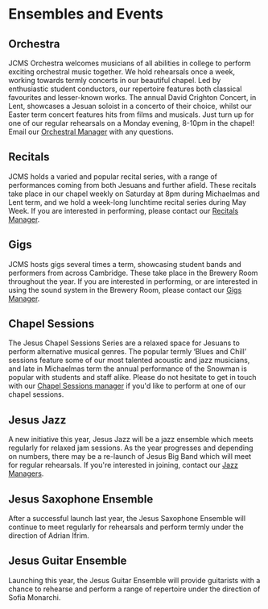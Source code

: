 # Ensembles and Events

## Orchestra

JCMS Orchestra welcomes musicians of all abilities in college to perform exciting orchestral music together. We hold
rehearsals once a week, working towards termly concerts in our beautiful chapel. Led by enthusiastic student conductors,
our repertoire features both classical favourites and lesser-known works. The annual David Crighton Concert, in Lent,
showcases a Jesuan soloist in a concerto of their choice, whilst our Easter term concert features hits from films and
musicals. Just turn up for one of our regular rehearsals on a Monday evening, 8-10pm in the chapel! Email our [Orchestral
Manager](mailto:jcms-orch-manager@jcsu.jesus.cam.ac.uk) with any questions.

## Recitals

JCMS holds a varied and popular recital series, with a range of performances coming from both Jesuans and further afield.
These recitals take place in our chapel weekly on Saturday at 8pm during Michaelmas and Lent term, and we hold a week-long
lunchtime recital series during May Week. If you are interested in performing, please contact our [Recitals Manager](
mailto:jcms-recitals@jcsu.jesus.cam.ac.uk).

## Gigs

JCMS hosts gigs several times a term, showcasing student bands and performers from across Cambridge. These take place in
the Brewery Room throughout the year. If you are interested in performing, or are interested in using the sound system in
the Brewery Room, please contact our [Gigs Manager](mailto:jcms-gigs@jcsu.jesus.cam.ac.uk).

## Chapel Sessions

The Jesus Chapel Sessions Series are a relaxed space for Jesuans to perform alternative musical genres. The popular
termly ‘Blues and Chill’ sessions feature some of our most talented acoustic and jazz musicians, and late in Michaelmas
term the annual performance of the Snowman is popular with students and staff alike. Please do not hesitate to get in
touch with our [Chapel Sessions manager](mailto:jcms-chapel-sessions@jcsu.jesus.cam.ac.uk) if you'd like to perform at
one of our chapel sessions.

## Jesus Jazz

A new initiative this year, Jesus Jazz will be a jazz ensemble which meets regularly for relaxed jam sessions. As the
year progresses and depending on numbers, there may be a re-launch of Jesus Big Band which will meet for regular rehearsals.
If you're interested in joining, contact our [Jazz Managers](jcms-jazz@jscsu.jesus.cam.ac.uk).

## Jesus Saxophone Ensemble

After a successful launch last year, the Jesus Saxophone Ensemble will continue to meet regularly for rehearsals and
perform termly under the direction of Adrian Ifrim.

## Jesus Guitar Ensemble

Launching this year, the Jesus Guitar Ensemble will provide guitarists with a chance to rehearse and perform a range
of repertoire under the direction of Sofia Monarchi.
